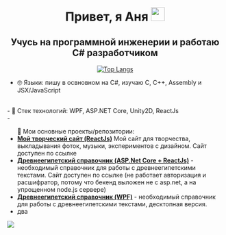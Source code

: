 <h1 align="center">Привет, я Аня
<img src="https://github.com/blackcater/blackcater/raw/main/images/Hi.gif" height="32"/></h1>
<h2 align="center">Учусь на программной инженерии и работаю C# разработчиком</h2>

<div align="center"> 
  
[![Top Langs](https://github-readme-stats.vercel.app/api/top-langs/?username=floralunit&layout=compact)](https://github.com/floralunit/github-readme-stats) 

</div>

- 🤓 Языки: пишу в освновном на C#, изучаю C, C++, Assembly и JSX/JavaScript
<br/>
- 🌱 Стек технологий: WPF, ASP.NET Core, Unity2D, ReactJs
<br/>
- <ul>🔭 Мои основные проекты/репозитории:
<li><a href="https://github.com/floralunit/floralunit-website-reactjs"><b>Мой творческий сайт (ReactJs)</b></a> Мой сайт для творчества, выкладывания фоток, музыки, экспериментов с дизайном. Сайт доступен по <a>ссылке</a></li>
<li><a href="https://github.com/floralunit/Ancient-Egyptian-Dictionary-AspNET-ReactJS-MLNet"><b>Древнеегипетский справочник (ASP.Net Core + ReactJs)</b></a> - необходимый справочник для работы с древнеегипетскими текстами. Сайт доступен по <a>ссылке</a> (не работает авторизация и расшифратор, потому что бекенд выложен не с asp.net, а на упрощенном node.js сервере)</li>
<li><a href="https://github.com/floralunit/Ancient-Egyptian-Dictionary-AspNET-ReactJS-MLNet"><b>Древнеегипетский справочник (WPF)</b></a> - необходимый справочник для работы с древнеегипетскими текстами, десктопная версия.</li>
<li>два</li>
</ul>

![](https://komarev.com/ghpvc/?username=floralunit)
